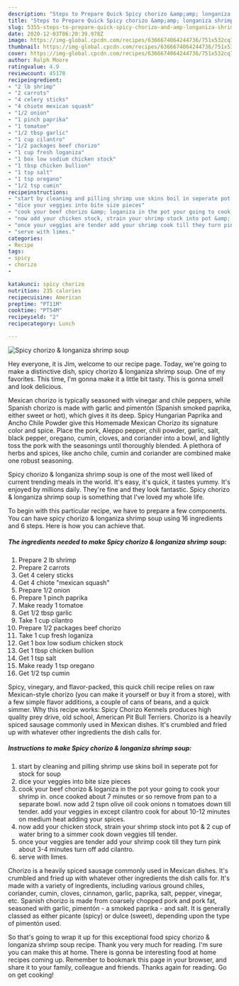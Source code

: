 ```yaml
---
description: "Steps to Prepare Quick Spicy chorizo &amp;amp; longaniza shrimp soup"
title: "Steps to Prepare Quick Spicy chorizo &amp;amp; longaniza shrimp soup"
slug: 5355-steps-to-prepare-quick-spicy-chorizo-and-amp-longaniza-shrimp-soup
date: 2020-12-03T06:20:39.978Z
image: https://img-global.cpcdn.com/recipes/6366674064244736/751x532cq70/spicy-chorizo-longaniza-shrimp-soup-recipe-main-photo.jpg
thumbnail: https://img-global.cpcdn.com/recipes/6366674064244736/751x532cq70/spicy-chorizo-longaniza-shrimp-soup-recipe-main-photo.jpg
cover: https://img-global.cpcdn.com/recipes/6366674064244736/751x532cq70/spicy-chorizo-longaniza-shrimp-soup-recipe-main-photo.jpg
author: Ralph Moore
ratingvalue: 4.9
reviewcount: 45178
recipeingredient:
- "2 lb shrimp"
- "2 carrots"
- "4 celery sticks"
- "4 chiote mexican squash"
- "1/2 onion"
- "1 pinch paprika"
- "1 tomatoe"
- "1/2 tbsp garlic"
- "1 cup cilantro"
- "1/2 packages beef chorizo"
- "1 cup fresh loganiza"
- "1 box low sodium chicken stock"
- "1 tbsp chicken bullion"
- "1 tsp salt"
- "1 tsp oregano"
- "1/2 tsp cumin"
recipeinstructions:
- "start by cleaning and pilling shrimp use skins boil in seperate pot for stock for soup"
- "dice your veggies into bite size pieces"
- "cook your beef chorizo &amp; loganiza in the pot your going to cook your shrimp in. once cooked about 7 minutes or so remove from pan to a separate bowl. now add 2 tspn olive oil cook onions n tomatoes down till tender. add your veggies in except cilantro cook for about 10-12 minutes on medium heat  adding your spices."
- "now add your chicken stock, strain your shrimp stock into pot &amp; 2 cup of water bring to a simmer cook down veggies till tender."
- "once your veggies are tender add your shrimp cook till they turn pink about 3-4 minutes turn off add cilantro."
- "serve with limes."
categories:
- Recipe
tags:
- spicy
- chorizo
- 

katakunci: spicy chorizo  
nutrition: 235 calories
recipecuisine: American
preptime: "PT11M"
cooktime: "PT54M"
recipeyield: "2"
recipecategory: Lunch

---
```



![Spicy chorizo &amp; longaniza shrimp soup](https://img-global.cpcdn.com/recipes/6366674064244736/751x532cq70/spicy-chorizo-longaniza-shrimp-soup-recipe-main-photo.jpg)

Hey everyone, it is Jim, welcome to our recipe page. Today, we're going to make a distinctive dish, spicy chorizo &amp; longaniza shrimp soup. One of my favorites. This time, I'm gonna make it a little bit tasty. This is gonna smell and look delicious.

Mexican chorizo is typically seasoned with vinegar and chile peppers, while Spanish chorizo is made with garlic and pimentón (Spanish smoked paprika, either sweet or hot), which gives it its deep. Spicy Hungarian Paprika and Ancho Chile Powder give this Homemade Mexican Chorizo its signature color and spice. Place the pork, Aleppo pepper, chili powder, garlic, salt, black pepper, oregano, cumin, cloves, and coriander into a bowl, and lightly toss the pork with the seasonings until thoroughly blended. A plethora of herbs and spices, like ancho chile, cumin and coriander are combined make one robust seasoning.

Spicy chorizo &amp; longaniza shrimp soup is one of the most well liked of current trending meals in the world. It's easy, it's quick, it tastes yummy. It's enjoyed by millions daily. They're fine and they look fantastic. Spicy chorizo &amp; longaniza shrimp soup is something that I've loved my whole life.


To begin with this particular recipe, we have to prepare a few components. You can have spicy chorizo &amp; longaniza shrimp soup using 16 ingredients and 6 steps. Here is how you can achieve that.

<!--inarticleads1-->

##### The ingredients needed to make Spicy chorizo &amp; longaniza shrimp soup:

1. Prepare 2 lb shrimp
1. Prepare 2 carrots
1. Get 4 celery sticks
1. Get 4 chiote &#34;mexican squash&#34;
1. Prepare 1/2 onion
1. Prepare 1 pinch paprika
1. Make ready 1 tomatoe
1. Get 1/2 tbsp garlic
1. Take 1 cup cilantro
1. Prepare 1/2 packages beef chorizo
1. Take 1 cup fresh loganiza
1. Get 1 box low sodium chicken stock
1. Get 1 tbsp chicken bullion
1. Get 1 tsp salt
1. Make ready 1 tsp oregano
1. Get 1/2 tsp cumin


Spicy, vinegary, and flavor-packed, this quick chili recipe relies on raw Mexican-style chorizo (you can make it yourself or buy it from a store), with a few simple flavor additions, a couple of cans of beans, and a quick simmer. Why this recipe works: Spicy Chorizo Kennels produces high quality prey drive, old school, American Pit Bull Terriers. Chorizo is a heavily spiced sausage commonly used in Mexican dishes. It&#39;s crumbled and fried up with whatever other ingredients the dish calls for. 

<!--inarticleads2-->

##### Instructions to make Spicy chorizo &amp; longaniza shrimp soup:

1. start by cleaning and pilling shrimp use skins boil in seperate pot for stock for soup
1. dice your veggies into bite size pieces
1. cook your beef chorizo &amp; loganiza in the pot your going to cook your shrimp in. once cooked about 7 minutes or so remove from pan to a separate bowl. now add 2 tspn olive oil cook onions n tomatoes down till tender. add your veggies in except cilantro cook for about 10-12 minutes on medium heat  adding your spices.
1. now add your chicken stock, strain your shrimp stock into pot &amp; 2 cup of water bring to a simmer cook down veggies till tender.
1. once your veggies are tender add your shrimp cook till they turn pink about 3-4 minutes turn off add cilantro.
1. serve with limes.


Chorizo is a heavily spiced sausage commonly used in Mexican dishes. It&#39;s crumbled and fried up with whatever other ingredients the dish calls for. It&#39;s made with a variety of ingredients, including various ground chiles, coriander, cumin, cloves, cinnamon, garlic, paprika, salt, pepper, vinegar, etc. Spanish chorizo is made from coarsely chopped pork and pork fat, seasoned with garlic, pimentón - a smoked paprika - and salt. It is generally classed as either picante (spicy) or dulce (sweet), depending upon the type of pimentón used. 

So that's going to wrap it up for this exceptional food spicy chorizo &amp; longaniza shrimp soup recipe. Thank you very much for reading. I'm sure you can make this at home. There is gonna be interesting food at home recipes coming up. Remember to bookmark this page in your browser, and share it to your family, colleague and friends. Thanks again for reading. Go on get cooking!
